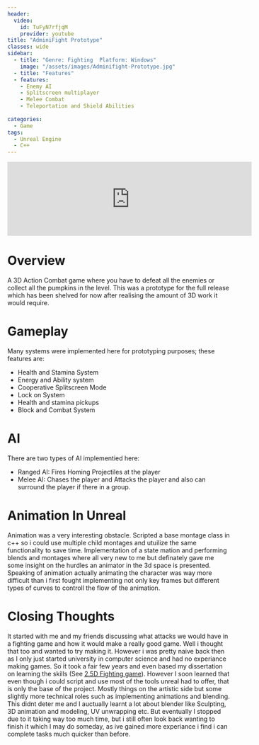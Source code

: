 ```yaml
---
header:
  video:
    id: TuFyN7rfjqM
    provider: youtube
title: "AdminiFight Prototype"
classes: wide
sidebar:
  - title: "Genre: Fighting  Platform: Windows"
    image: "/assets/images/Adminifight-Prototype.jpg"
  - title: "Features"
  - features:
    - Enemy AI
    - Splitscreen multiplayer
    - Melee Combat
    - Teleportation and Shield Abilities
    
categories:
  - Game
tags:
  - Unreal Engine
  - C++
---
```

<iframe frameborder="0" src="https://itch.io/embed/1133264?bg_color=8e9cd2" width="552" height="167"><a href="https://kayofways.itch.io/adminifight-prototype">AdminiFight-Prototype by KayOfWays</a></iframe>

# Overview
A 3D Action Combat game where you have to defeat all the enemies or collect all the pumpkins in the level. 
This was a prototype for the full release which has been shelved for now after realising the amount of 3D work it would require.

# Gameplay

Many systems were implemented here for prototyping purposes; these features are:
- Health and Stamina System
- Energy and Ability system
- Cooperative Splitscreen Mode
- Lock on System
- Health and stamina pickups
- Block and Combat System

# AI

There are two types of AI implementied here:
- Ranged AI: Fires Homing Projectiles at the player
- Melee AI: Chases the player and Attacks the player and also can surround the player if there in a group.

# Animation In Unreal
Animation was a very interesting obstacle. Scripted a base montage class in c++ so i could use multiple child montages and utuilize the same functionality to save time.
Implementation of a state mation and performing blends and montages where all very new to me but definately gave me some insight on the hurdles an animator in the 3d space is presented.
Speaking of animation actually animating the character was way more difficult than i first fought implementing not only key frames but different types of curves to controll the flow of the animation.

# Closing Thoughts
It started with me and my friends discussing what attacks we would have in a fighting game and how it would make a really good game. Well i thought that too and wanted to try making it. However i was pretty naive back then as I only just started university in computer science and had no experiance making games. 
So it took a fair few years and even based my dissertation on learning the skills (See [2.5D Fighting game](https://kayway.github.io/game/2.5D-Fighting-Game/)).
However I soon learned that even though i could script and use most of the tools unreal had to offer, that is only the base of the project.
Mostly things on the artistic side but some slightly more technical roles such as implementing animations and blending.
This didnt deter me and I auctually learnt a lot about blender like Sculpting, 3D animation and modeling, UV unwrapping etc.
But eventually I stopped due to it taking way too much time, but i still often look back wanting to finish it which I may do someday, as ive gained more experiance i find i can complete tasks much quicker than before.